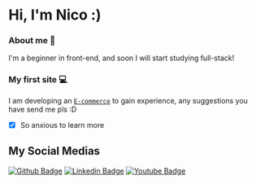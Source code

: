 # Hi, I'm Nico :)

### About me :thinking:
I'm a beginner in front-end, and soon I will start studying full-stack!

### My first site :computer:

I am developing an <a href="https://github.com/nicovnx/buydeas"><code>E-commerce</code></a> to gain experience, any suggestions you have send me pls :D

- [x] So anxious to learn more

## My Social Medias

[![Github Badge](https://img.shields.io/badge/-Github-000?style=flat-square&logo=Github&logoColor=white&link=https://www.github.com/nicovnx)](https://www.github.com/nicovnx)
[![Linkedin Badge](https://img.shields.io/badge/-LinkedIn-blue?style=flat-square&logo=Linkedin&logoColor=white&link=https://www.linkedin.com/in/nicolas-viana-505033209/)](https://www.linkedin.com/in/nicolas-viana-505033209/)
[![Youtube Badge](https://img.shields.io/badge/-YouTube-ff0000?style=flat-square&labelColor=ff0000&logo=youtube&logoColor=white&link=https://www.youtube.com/channel/UC9Cg3PmIXBwrQnZN12ewCTw)](https://www.youtube.com/channel/UC9Cg3PmIXBwrQnZN12ewCTw)
